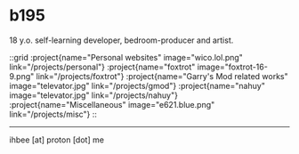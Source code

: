 # b195
18 y.o. self-learning developer, bedroom-producer and artist.

::grid
:project{name="Personal websites" image="wico.lol.png" link="/projects/personal"}
:project{name="foxtrot" image="foxtrot-16-9.png" link="/projects/foxtrot"}
:project{name="Garry's Mod related works" image="televator.jpg" link="/projects/gmod"}
:project{name="nahuy" image="televator.jpg" link="/projects/nahuy"}
:project{name="Miscellaneous" image="e621.blue.png" link="/projects/misc"}
::

---

ihbee \[at] proton \[dot] me
